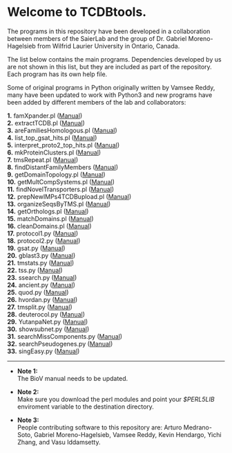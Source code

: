# Welcome to TCDBtools.

The programs in this repository have been developed in a collaboration between 
members of the SaierLab and the group of Dr. Gabriel Moreno-Hagelsieb from 
Wilfrid Laurier University in Ontario, Canada.

The list below contains the main programs. Dependencies developed by us are 
not shown in this list, but they are included as part of the repository. 
Each program has its own help file.

Some of original programs in Python originally written by Vamsee Reddy, many 
have been updated to work with Python3 and new programs have been added by 
different members of the lab and collaborators:


**1.** famXpander.pl ([Manual](manuals/famXpander.md))  
**2.** extractTCDB.pl ([Manual](manuals/extractTCDB.md))    
**3.** areFamiliesHomologous.pl ([Manual](manuals/areFamiliesHomologous.md))  
**4.** list_top_gsat_hits.pl ([Manual](manuals/list_top_gsat_hits.md))  
**5.** interpret_proto2_top_hits.pl ([Manual](manuals/interpret_proto2_top_hits.md))  
**6.** mkProteinClusters.pl  ([Manual](manuals/mkProteinClusters.md))  
**7.** tmsRepeat.pl ([Manual](Manuals/tmsRepeat.md))  
**8.** findDistantFamilyMembers ([Manual](manuals/findDistantFamilyMembers))  
**9.** getDomainTopology.pl ([Manual](manuals/getDomainTopology.md))   
**10.** getMultCompSystems.pl ([Manual](manuals/getMultCompSystems.md))  
**11.** findNovelTransporters.pl ([Manual](manuals/findNovelTransporters.md))  
**12.** prepNewIMPs4TCDBupload.pl ([Manual](manuals/prepNewIMPs4TCDBupload.md))  
**13.** organizeSeqsByTMS.pl ([Manual](manuals/organizeSeqsByTMS.md))  
**14.** getOrthologs.pl ([Manual](manuals/getOrthologs.md))  
**15.** matchDomains.pl ([Manual](manuals/matchDomains.md))  
**16.** cleanDomains.pl ([Manual](manuals/cleanDomains.md))  
**17.** protocol1.py   ([Manual](manuals/BioV_manual.pdf))  
**18.** protocol2.py   ([Manual](manuals/BioV_manual.pdf))  
**19.** gsat.py        ([Manual](manuals/BioV_manual.pdf))  
**20.** gblast3.py     ([Manual](manuals/BioV_manual.pdf))    
**21.** tmstats.py     ([Manual](manuals/BioV_manual.pdf))  
**22.** tss.py         ([Manual](manuals/BioV_manual.pdf))  
**23.** ssearch.py     ([Manual](manuals/BioV_manual.pdf))  
**24.** ancient.py     ([Manual](manuals/AR_INSTRUCTIONS.pdf))   
**25.** quod.py        ([Manual](https://gitlab.com//khendarg/hvordan/blob/master/docs/quod.md))  
**26.** hvordan.py    ([Manual](https://gitlab.com/khendarg/hvordan/blob/master/docs/hvordan.md))  
**27.** tmsplit.py    ([Manual](manuals/tmsplit.md))  
**28.** deuterocol.py ([Manual](https://github.com/SaierLaboratory/deuterocol))  
**29.** YutanpaNet.py ([Manual](manuals/YutanpaNet.md))  
**30.** showsubnet.py ([Manual](manuals/showsubnet.md))  
**31.** searchMissComponents.py ([Manual](manuals/searchMissComponents.md))  
**32.** searchPseudogenes.py ([Manual](manuals/searchPseudogenes.md))  
**33.** singEasy.py ([Manual](manuals/singEasy.md))

---  

* **Note 1:**  
The BioV manual needs to be updated.  

* **Note 2:**  
Make sure you download the perl modules and point your _$PERL5LIB_ 
enviroment variable to the destination directory.

* **Note 3:**  
People contributing software to this repository are: Arturo Medrano-Soto, Gabriel Moreno-Hagelsieb, Vamsee Reddy, Kevin Hendargo, Yichi Zhang, and Vasu Iddamsetty.

